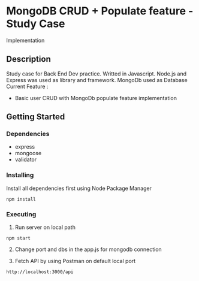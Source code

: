 # MongoDB CRUD + Populate feature - Study Case
Implementation

## Description
Study case for Back End Dev practice. Writted in Javascript. Node.js and Express was used as library and framework. MongoDb used as Database\
Current Feature :
* Basic user CRUD with MongoDb populate feature implementation


## Getting Started

### Dependencies

* express
* mongoose
* validator

### Installing
Install all dependencies first using Node Package Manager
```
npm install
```

### Executing
1. Run server on local path
```
npm start
```
2. Change port and dbs in the app.js for mongodb connection

3. Fetch API by using Postman on default local port
```
http://localhost:3000/api

